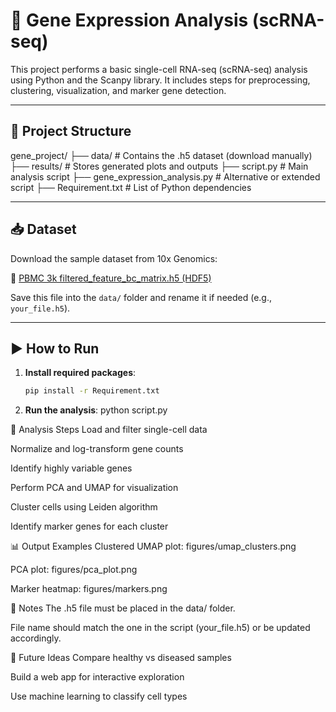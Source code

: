 # 🧬 Gene Expression Analysis (scRNA-seq)

This project performs a basic single-cell RNA-seq (scRNA-seq) analysis using Python and the Scanpy library. It includes steps for preprocessing, clustering, visualization, and marker gene detection.

---

## 📁 Project Structure

gene_project/
├── data/ # Contains the .h5 dataset (download manually)
├── results/ # Stores generated plots and outputs
├── script.py # Main analysis script
├── gene_expression_analysis.py # Alternative or extended script
├── Requirement.txt # List of Python dependencies


---

## 📥 Dataset

Download the sample dataset from 10x Genomics:

📎 [PBMC 3k filtered_feature_bc_matrix.h5 (HDF5)](https://cf.10xgenomics.com/samples/cell-exp/3.0.0/pbmc_3k/pbmc_3k_filtered_feature_bc_matrix.h5)

Save this file into the `data/` folder and rename it if needed (e.g., `your_file.h5`).

---

## ▶️ How to Run

1. **Install required packages**:
   ```bash
   pip install -r Requirement.txt

2. **Run the analysis**:
   python script.py

🧪 Analysis Steps
Load and filter single-cell data

Normalize and log-transform gene counts

Identify highly variable genes

Perform PCA and UMAP for visualization

Cluster cells using Leiden algorithm

Identify marker genes for each cluster

📊 Output Examples
Clustered UMAP plot: figures/umap_clusters.png

PCA plot: figures/pca_plot.png

Marker heatmap: figures/markers.png

📌 Notes
The .h5 file must be placed in the data/ folder.

File name should match the one in the script (your_file.h5) or be updated accordingly.

🧠 Future Ideas
Compare healthy vs diseased samples

Build a web app for interactive exploration

Use machine learning to classify cell types
